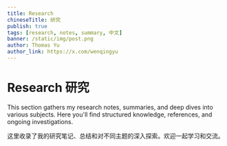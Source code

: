 ```yaml
---
title: Research
chineseTitle: 研究
publish: true
tags: [research, notes, summary, 中文]
banner: /static/img/post.png
author: Thomas Yu
author_link: https://x.com/wenqingyu
---
```


# Research 研究

This section gathers my research notes, summaries, and deep dives into various subjects. Here you'll find structured knowledge, references, and ongoing investigations.

这里收录了我的研究笔记、总结和对不同主题的深入探索。欢迎一起学习和交流。 